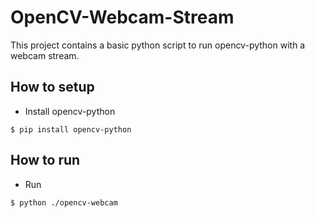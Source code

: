 # OpenCV-Webcam-Stream
This project contains a basic python script to run opencv-python with a webcam stream.

## How to setup
- Install opencv-python
```
$ pip install opencv-python
```

## How to run
- Run
```
$ python ./opencv-webcam
```
